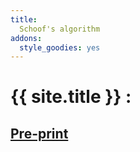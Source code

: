 ```yaml
---
title: 
  Schoof's algorithm
addons:
  style_goodies: yes
---
```


# {{ site.title }} :

## [Pre-print](preprint)

